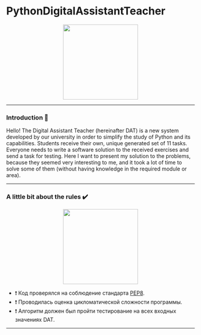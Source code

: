 # PythonDigitalAssistantTeacher

<div align="center">
  <img src="https://media.giphy.com/media/HMUBjBWVbjiYU/giphy.gif" height="200" width="200"/>
</div>

---

### Introduction :notebook:

Hello!
The Digital Assistant Teacher (hereinafter DAT) is a new system developed by our university in order to simplify the study of Python and its capabilities. Students receive their own, unique generated set of 11 tasks. Everyone needs to write a software solution to the received exercises and send a task for testing. Here I want to present my solution to the problems, because they seemed very interesting to me, and it took a lot of time to solve some of them (without having knowledge in the required module or area).

---

### A little bit about the rules :heavy_check_mark:

<div align="center">
  <img src="https://media.giphy.com/media/4joWutleUaK2ijfJf5/giphy.gif" width="200" height="200"/>
</div>

- :heavy_exclamation_mark: Код проверялся на соблюдение стандарта <a href="https://pep8.org/">PEP8</a>.
- :heavy_exclamation_mark: Проводилась оценка цикломатической сложности программы.
- :heavy_exclamation_mark: Алгоритм должен был пройти тестирование на всех входных значениях DAT.

---

###
